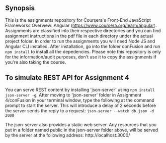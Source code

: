 ## Synopsis

This is the assignments repository for Coursera's Front-End JavaScript Frameworks Overview: Angular (https://www.coursera.org/learn/angular). Assignments are classified into their respective directories and you can find assignment instructions in the pdf file in each directory under the actual project folder. In order to run the assignments you will need Node JS and Angular CLI installed. After installation, go into the folder conFusion and run `npm install` to install all the depedencies. Please note this repository is only for the information/audit purposes, don't use it to copy the assignments if you're also taking the course.

## To simulate REST API for Assignment 4
You can serve REST content by installing  'json-server' using `npm install json-server -g`. After moving to 'json-server' folder in Assignment 4/conFusion in your terminal window, type the following at the command prompt to start the server. This will introduce a delay of 2 seconds before the server sends the reply to a request:
	`json-server --watch db.json -d 2000`

The json-server also provides a static web server. Any resources that you put in a folder named public in the json-server folder above, will be served by the server at the following address:
	http://localhost:3000/